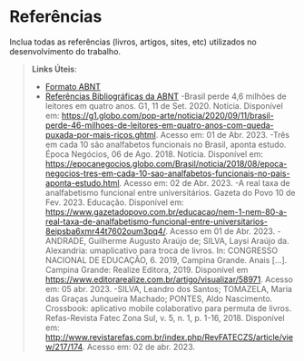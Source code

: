 # Referências

Inclua todas as referências (livros, artigos, sites, etc) utilizados no desenvolvimento do trabalho.

> **Links Úteis**:
> - [Formato ABNT](https://www.normastecnicas.com/abnt/trabalhos-academicos/referencias/)
> - [Referências Bibliográficas da ABNT](https://comunidade.rockcontent.com/referencia-bibliografica-abnt/)
> -Brasil perde 4,6 milhões de leitores em quatro anos. G1, 11 de Set. 2020. Notícia. Disponível em: https://g1.globo.com/pop-arte/noticia/2020/09/11/brasil-perde-46-milhoes-de-leitores-em-quatro-anos-com-queda-puxada-por-mais-ricos.ghtml. Acesso em: 01 de Abr. 2023.
> -Três em cada 10 são analfabetos funcionais no Brasil, aponta estudo. Época Negócios, 06 de Ago. 2018. Notícia. Disponível em: https://epocanegocios.globo.com/Brasil/noticia/2018/08/epoca-negocios-tres-em-cada-10-sao-analfabetos-funcionais-no-pais-aponta-estudo.html. Acesso em: 02 de Abr. 2023.
>  -A real taxa de analfabetismo funcional entre universitários. Gazeta do Povo 10 de Fev. 2023. Educação. Disponível em: https://www.gazetadopovo.com.br/educacao/nem-1-nem-80-a-real-taxa-de-analfabetismo-funcional-entre-universitarios-8eipsba6xmr44t7602oum3pq4/. Acesso em 01 de Abr. 2023.
> -ANDRADE, Guilherme Augusto Araújo de; SILVA, Laysi Araújo da. Alexandria: umaplicativo para troca de livros. In: CONGRESSO NACIONAL DE EDUCAÇÃO, 6. 2019, Campina Grande. Anais [...]. Campina Grande: Realize Editora, 2019. Disponível em <https://www.editorarealize.com.br/artigo/visualizar/58971>.  Acesso em: 05 abr. 2023.
> -SILVA, Leandro dos Santos; TOMAZELA, Maria das Graças Junqueira Machado; PONTES, Aldo Nascimento. Crossbook: aplicativo mobile colaborativo para permuta de livros. Refas-Revista Fatec Zona Sul, v. 5, n. 1, p. 1-16, 2018. Disponível em:
<http://www.revistarefas.com.br/index.php/RevFATECZS/article/view/217/174>. Acesso em: 02 de abr. 2023. 
